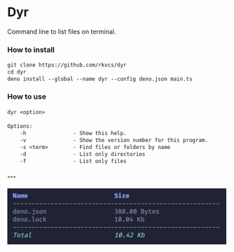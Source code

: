 # Dyr

Command line to list files on terminal.

### How to install

```
git clone https://github.com/rkvcs/dyr
cd dyr
deno install --global --name dyr --config deno.json main.ts
```

### How to use

```
dyr <option>

Options:
    -h               - Show this help.                            
    -v               - Show the version number for this program.  
    -s <term>        - Find files or folders by name              
    -d               - List only directories                      
    -f               - List only files 

```
#### ---
<img src="./screenshot.png" width="500"/>
